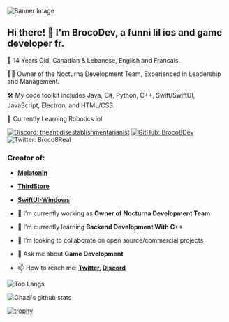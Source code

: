 ![Banner Image](image/Banner.png)


## Hi there! 👋 I'm BrocoDev, a funni lil ios and game developer fr.

🚀 14 Years Old, Canadian & Lebanese, English and Francais.

👨‍🏭 Owner of the Nocturna Development Team, Experienced in Leadership and Management.

🛠️ My code toolkit includes Java, C#, Python, C++, Swift/SwiftUI, JavaScript, Electron, and HTML/CSS.

🌟 Currently Learning Robotics lol

[![Discord: theantidisestablishmentarianist](https://img.shields.io/badge/-Ghazi-blue?style=flat-square&logo=Linkedin&logoColor=white&link=https://www.linkedin.com/in/ghazi-khan/)](https://discord.com/users/723310347724783687)
[![GitHub: Broco8Dev](https://img.shields.io/github/followers/broco8dev?label=follow&style=social)](https://github.com/Broco8Dev)
![Twitter: Broco8Real](https://img.shields.io/twitter/follow/Broco8Real?style=social)

### Creator of: 
- **[Melatonin](https://www.npmjs.com/package/formify-react)** 
- **[ThirdStore](https://github.com/gkhan205/cwg-react-starter)** 
- **[SwiftUI-Windows](https://www.npmjs.com/package/slugifyme)**

- 🔭 I’m currently working as **Owner of Nocturna Development Team**
- 🌱 I’m currently learning **Backend Development With C++**
- 👯 I’m looking to collaborate on open source/commercial projects
- 💬 Ask me about **Game Development**
- 📫 How to reach me:
  **[Twitter](https://twitter.com/Broco8Real), [Discord]([https://instagram.com/codewithghazi](https://discord.com/users/723310347724783687))**

![Top Langs](https://github-readme-stats.vercel.app/api/top-langs/?username=gkhan205&layout=compact&theme=dark&hide_border=true)

![Ghazi's github stats](https://github-readme-stats.vercel.app/api?username=gkhan205&show_icons=true&hide_border=true&theme=dark)

[![trophy](https://github-profile-trophy.vercel.app/?username=gkhan205)](https://github.com/gkhan205/github-profile-trophy)
